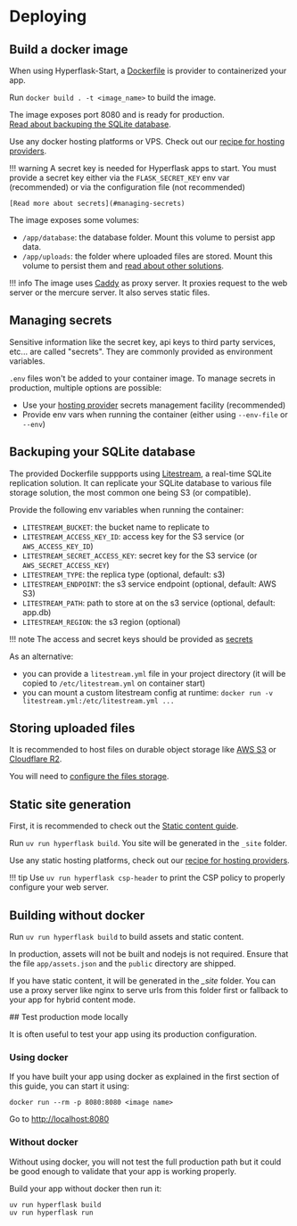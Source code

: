 # Deploying

## Build a docker image

When using Hyperflask-Start, a [Dockerfile](https://github.com/hyperflask/hyperflask-start/blob/main/%7B%7Bcookiecutter.project_slug%7D%7D/Dockerfile) is provider to containerized your app.

Run `docker build . -t <image_name>` to build the image.

The image exposes port 8080 and is ready for production.  
[Read about backuping the SQLite database](#backuping-your-sqlite-database).

Use any docker hosting platforms or VPS. Check out our [recipe for hosting providers](/recipes/hosting).

!!! warning
    A secret key is needed for Hyperflask apps to start. You must provide a secret key either via the `FLASK_SECRET_KEY` env var (recommended) or via the configuration file (not recommended)

    [Read more about secrets](#managing-secrets)

The image exposes some volumes:

- `/app/database`: the database folder. Mount this volume to persist app data.
- `/app/uploads`: the folder where uploaded files are stored. Mount this volume to persist them and [read about other solutions](#storing-uploaded-files).

!!! info
    The image uses [Caddy](https://caddyserver.com/) as proxy server. It proxies request to the web server or the mercure server. It also serves static files.

## Managing secrets

Sensitive information like the secret key, api keys to third party services, etc... are called "secrets". They are commonly provided as environment variables.

`.env` files won't be added to your container image. To manage secrets in production, multiple options are possible:

- Use your [hosting provider](/recipes/hosting) secrets management facility (recommended)
- Provide env vars when running the container (either using `--env-file` or `--env`)

## Backuping your SQLite database

The provided Dockerfile suppports using [Litestream](https://litestream.io/), a real-time SQLite replication solution. It can replicate your SQLite database to various file storage solution, the most common one being S3 (or compatible).

Provide the following env variables when running the container:

 - `LITESTREAM_BUCKET`: the bucket name to replicate to
 - `LITESTREAM_ACCESS_KEY_ID`: access key for the S3 service (or `AWS_ACCESS_KEY_ID`)
 - `LITESTREAM_SECRET_ACCESS_KEY`: secret key for the S3 service (or `AWS_SECRET_ACCESS_KEY`)
 - `LITESTREAM_TYPE`: the replica type (optional, default: s3)
 - `LITESTREAM_ENDPOINT`: the s3 service endpoint (optional, default: AWS S3)
 - `LITESTREAM_PATH`: path to store at on the s3 service (optional, default: app.db)
 - `LITESTREAM_REGION`: the s3 region (optional)

!!! note
    The access and secret keys should be provided as [secrets](#managing-secrets)

As an alternative:

- you can provide a `litestream.yml` file in your project directory (it will be copied to `/etc/litestream.yml` on container start)
- you can mount a custom litestream config at runtime: `docker run -v litestream.yml:/etc/litestream.yml ...`

## Storing uploaded files

It is recommended to host files on durable object storage like [AWS S3](https://aws.amazon.com/s3/) or [Cloudflare R2](https://www.cloudflare.com/developer-platform/products/r2/).

You will need to [configure the files storage](/guides/files#using-s3).

## Static site generation

First, it is recommended to check out the [Static content guide](/guides/static).

Run `uv run hyperflask build`. You site will be generated in the `_site` folder.

Use any static hosting platforms, check out our [recipe for hosting providers](/recipes/hosting#static-hosting).

!!! tip
    Use `uv run hyperflask csp-header` to print the CSP policy to properly configure your web server.

## Building without docker

Run `uv run hyperflask build` to build assets and static content.

In production, assets will not be built and nodejs is not required. Ensure that the file `app/assets.json` and the `public` directory are shipped.

If you have static content, it will be generated in the *_site* folder. You can use a proxy server like nginx to serve urls from this folder first or fallback to your app for hybrid content mode.

## Test production mode locally

It is often useful to test your app using its production configuration.

### Using docker

If you have built your app using docker as explained in the first section of this guide, you can start it using:

    docker run --rm -p 8080:8080 <image name>

Go to <http://localhost:8080>

### Without docker

Without using docker, you will not test the full production path but it could be good enough to validate that your app is working properly.

Build your app without docker then run it:

    uv run hyperflask build
    uv run hyperflask run